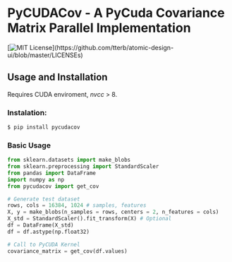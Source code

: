 # PyCUDACov - A PyCuda Covariance Matrix Parallel Implementation

[![MIT License](https://img.shields.io/apm/l/atomic-design-ui.svg?)](https://github.com/tterb/atomic-design-ui/blob/master/LICENSEs)

## Usage and Installation

Requires CUDA enviroment, _nvcc_ > 8.

### Instalation:

```sh
$ pip install pycudacov
```

### Basic Usage

```python
from sklearn.datasets import make_blobs
from sklearn.preprocessing import StandardScaler
from pandas import DataFrame
import numpy as np
from pycudacov import get_cov

# Generate test dataset
rows, cols = 16384, 1024 # samples, features
X, y = make_blobs(n_samples = rows, centers = 2, n_features = cols)
X_std = StandardScaler().fit_transform(X) # Optional
df = DataFrame(X_std)
df = df.astype(np.float32)

# Call to PyCUDA Kernel
covariance_matrix = get_cov(df.values)

```
